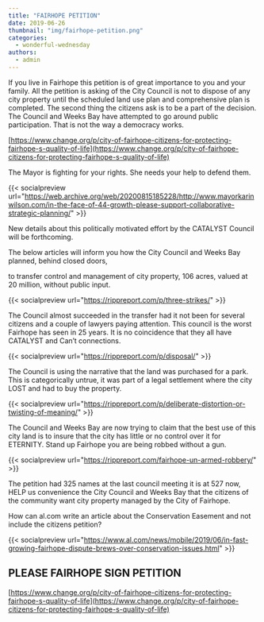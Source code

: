 ```yaml
---
title: "FAIRHOPE PETITION"
date: 2019-06-26
thumbnail: "img/fairhope-petition.png"
categories: 
  - wonderful-wednesday
authors: 
  - admin
---
```


If you live in Fairhope this petition is of great importance to you and your family. All the petition is asking of the City Council is not to dispose of any city property until the scheduled land use plan and comprehensive plan is completed. The second thing the citizens ask is to be a part of the decision. The Council and Weeks Bay have attempted to go around public participation. That is not the way a democracy works.

[https://www.change.org/p/city-of-fairhope-citizens-for-protecting-fairhope-s-quality-of-life](https://www.change.org/p/city-of-fairhope-citizens-for-protecting-fairhope-s-quality-of-life)

The Mayor is fighting for your rights. She needs your help to defend them.

{{< socialpreview url="https://web.archive.org/web/20200815185228/http://www.mayorkarinwilson.com/in-the-face-of-44-growth-please-support-collaborative-strategic-planning/" >}}

New details about this politically motivated effort by the CATALYST Council will be forthcoming.

The below articles will inform you how the City Council and Weeks Bay planned, behind closed doors,

to transfer control and management of city property, 106 acres, valued at 20 million, without public input.

{{< socialpreview url="https://rippreport.com/p/three-strikes/" >}}

The Council almost succeeded in the transfer had it not been for several citizens and a couple of lawyers paying attention. This council is the worst Fairhope has seen in 25 years. It is no coincidence that they all have CATALYST and Can’t connections.

{{< socialpreview url="https://rippreport.com/p/disposal/" >}}

The Council is using the narrative that the land was purchased for a park. This is categorically untrue, it was part of a legal settlement where the city LOST and had to buy the property.

{{< socialpreview url="https://rippreport.com/p/deliberate-distortion-or-twisting-of-meaning/" >}}

The Council and Weeks Bay are now trying to claim that the best use of this city land is to insure that the city has little or no control over it for ETERNITY. Stand up Fairhope you are being robbed without a gun.

{{< socialpreview url="https://rippreport.com/fairhope-un-armed-robbery/" >}}

The petition had 325 names at the last council meeting it is at 527 now, HELP us convenience the City Council and Weeks Bay that the citizens of the community want city property managed by the City of Fairhope.

How can al.com write an article about the Conservation Easement and not include the citizens petition?

{{< socialpreview url="https://www.al.com/news/mobile/2019/06/in-fast-growing-fairhope-dispute-brews-over-conservation-issues.html" >}}

## PLEASE FAIRHOPE SIGN PETITION

[https://www.change.org/p/city-of-fairhope-citizens-for-protecting-fairhope-s-quality-of-life](https://www.change.org/p/city-of-fairhope-citizens-for-protecting-fairhope-s-quality-of-life)
